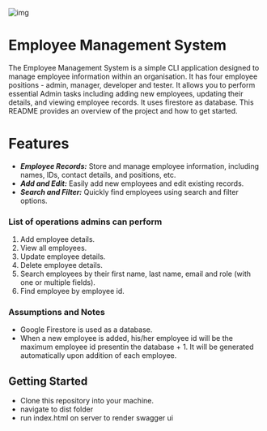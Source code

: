 ![img](https://imgs.search.brave.com/5aouW_db_X1s2jLw-XcjUDSTpv9aKjZmYQLXUU7lTCU/rs:fit:860:0:0/g:ce/aHR0cHM6Ly9pLnBp/bmltZy5jb20vb3Jp/Z2luYWxzLzI2L2Vk/LzJlLzI2ZWQyZTYx/MTA2MGMwNzZhZDFk/MTY5MTVlZGJiYzgy/LmpwZw)

# Employee Management System

The Employee Management System is a simple CLI application designed to
manage employee information within an organisation. It has four employee
positions - admin, manager, developer and tester. It allows you to
perform essential Admin tasks including adding new
employees, updating their details, and viewing employee records. It uses
firestore as database. This README provides an
overview of the project and how to get started.

# Features

- **_Employee Records:_** Store and manage employee information, including
  names, IDs, contact details, and positions, etc.
- **_Add and Edit:_** Easily
  add new employees and edit existing records.
- **_Search and Filter:_**
  Quickly find employees using search and filter options.

### List of operations admins can perform

1. Add employee details.
2. View all employees.
3. Update employee
   details.
4. Delete employee details.
5. Search employees by their first name, last name, email and role (with one or multiple fields).
6. Find employee by employee id.

### Assumptions and Notes

- Google Firestore is used as a database.
- When a new employee is
  added, his/her employee id will be the maximum employee id presentin the database + 1. It will be generated automatically upon addition of each
  employee.

## Getting Started

- Clone this repository into your machine.
- navigate to dist folder
- run index.html on server to render swagger ui
